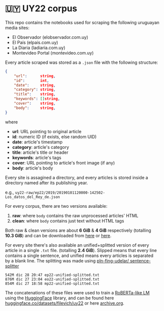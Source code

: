 # 🇺🇾 UY22 corpus

This repo contains the notebooks used for scraping the following uruguayan media sites:

* El Observador (elobservador.com.uy)
* El País (elpais.com.uy)
* La Diaria (ladiaria.com.uy)
* Montevideo Portal (montevideo.com.uy)

Every article scraped was stored as a `.json` file with the following structure:

```json
{
    "url":      string,
    "id":       int,
    "date":     string,
    "category": string,
    "title":    string,
    "keywords": []string,
    "cover":    string,
    "body":     string,
}
```

where

* **url**: URL pointing to original article
* **id**: numeric ID (if exists, else random UID)
* **date**: article's timestamp
* **category**: article's category
* **title**: article's title or header
* **keywords**: article's tags
* **cover**: URL pointing to article's front image (if any)
* **body**: article's body

Every site is assagined a directory, and every articles is stored inside
a directory named after its publishing year.

e.g., `uy22-raw/ep22/2019/20190101120000-142502-Los_datos_del_Rey_de.json`

For every corpus, there are two versions available: 

1. **raw**: where `body` contains the raw unprocessed articles' HTML
2. **clean**: where `body` contains just text without HTML tags

Both raw & clean versions are about **6 GiB** & **4 GiB** respectively 
(totalling **10.3 GiB**) and can be downloaded from [here](https://mega.nz/folder/b6JjSDra#mwRZvu4uzkwQcke2m3Jk-w) or [here](https://archive.org/details/uy22-raw).

For every site there's also available an unified+splitted version of every
article in a single `.txt` file. (totalling **2.4 GiB**). Slipped means
that every line contains a single sentence, and unified means every articles is
separated by a blank line. The splitting was made using [pln-fing-udelar/
sentence-splitter](https://github.com/pln-fing-udelar/sentence-splitter)

```
542M dic 28 20:47 ep22-unified-splitted.txt
876M dic 27 23:04 eo22-unified-splitted.txt
854M dic 27 18:58 mp22-unified-splitted.txt
```

The concatenations of these files were used to train a [RoBERTa-like LM](https://huggingface.co/pln-udelar/roberta-base-uy22-cased) using the [HuggingFace](https://github.com/huggingface) library, and can be found here [huggingface.co/datasets/filevich/uy22](https://huggingface.co/datasets/filevich/uy22) or here [archive.org](https://archive.org/details/uy22-raw).
